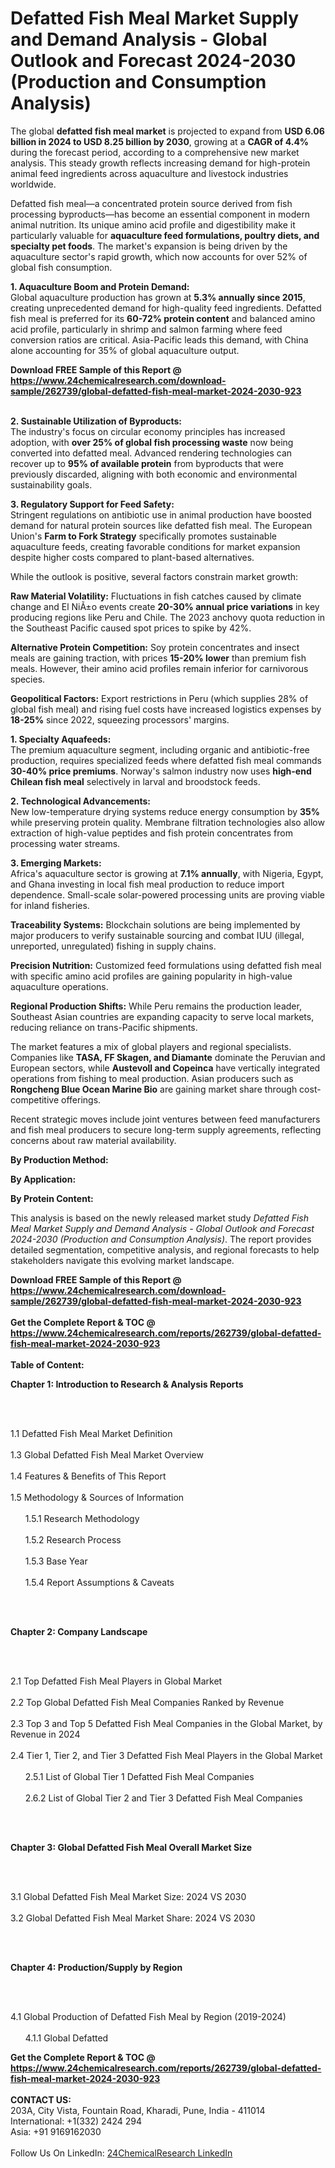 <h1>Defatted Fish Meal Market Supply and Demand Analysis - Global Outlook and Forecast 2024-2030 (Production and Consumption Analysis)</h1><p>The global <strong>defatted fish meal market</strong> is projected to expand from <strong>USD 6.06 billion in 2024 to USD 8.25 billion by 2030</strong>, growing at a <strong>CAGR of 4.4%</strong> during the forecast period, according to a comprehensive new market analysis. This steady growth reflects increasing demand for high-protein animal feed ingredients across aquaculture and livestock industries worldwide.</p><p>Defatted fish meal—a concentrated protein source derived from fish processing byproducts—has become an essential component in modern animal nutrition. Its unique amino acid profile and digestibility make it particularly valuable for <strong>aquaculture feed formulations, poultry diets, and specialty pet foods</strong>. The market's expansion is being driven by the aquaculture sector's rapid growth, which now accounts for over 52% of global fish consumption.</p><p><strong>1. Aquaculture Boom and Protein Demand:</strong><br>
Global aquaculture production has grown at <strong>5.3% annually since 2015</strong>, creating unprecedented demand for high-quality feed ingredients. Defatted fish meal is preferred for its <strong>60-72% protein content</strong> and balanced amino acid profile, particularly in shrimp and salmon farming where feed conversion ratios are critical. Asia-Pacific leads this demand, with China alone accounting for 35% of global aquaculture output.</p><div><b>Download FREE Sample of this Report @ 
            <a href="https://www.24chemicalresearch.com/download-sample/262739/global-defatted-fish-meal-market-2024-2030-923">
            https://www.24chemicalresearch.com/download-sample/262739/global-defatted-fish-meal-market-2024-2030-923</a></b></div><br><p><strong>2. Sustainable Utilization of Byproducts:</strong><br>
The industry's focus on circular economy principles has increased adoption, with <strong>over 25% of global fish processing waste</strong> now being converted into defatted meal. Advanced rendering technologies can recover up to <strong>95% of available protein</strong> from byproducts that were previously discarded, aligning with both economic and environmental sustainability goals.</p><p><strong>3. Regulatory Support for Feed Safety:</strong><br>
Stringent regulations on antibiotic use in animal production have boosted demand for natural protein sources like defatted fish meal. The European Union's <strong>Farm to Fork Strategy</strong> specifically promotes sustainable aquaculture feeds, creating favorable conditions for market expansion despite higher costs compared to plant-based alternatives.</p><p>While the outlook is positive, several factors constrain market growth:</p><p><strong>Raw Material Volatility:</strong> Fluctuations in fish catches caused by climate change and El NiÃ±o events create <strong>20-30% annual price variations</strong> in key producing regions like Peru and Chile. The 2023 anchovy quota reduction in the Southeast Pacific caused spot prices to spike by 42%.</p><p><strong>Alternative Protein Competition:</strong> Soy protein concentrates and insect meals are gaining traction, with prices <strong>15-20% lower</strong> than premium fish meals. However, their amino acid profiles remain inferior for carnivorous species.</p><p><strong>Geopolitical Factors:</strong> Export restrictions in Peru (which supplies 28% of global fish meal) and rising fuel costs have increased logistics expenses by <strong>18-25%</strong> since 2022, squeezing processors' margins.</p><p><strong>1. Specialty Aquafeeds:</strong><br>
The premium aquaculture segment, including organic and antibiotic-free production, requires specialized feeds where defatted fish meal commands <strong>30-40% price premiums</strong>. Norway's salmon industry now uses <strong>high-end Chilean fish meal</strong> selectively in larval and broodstock feeds.</p><p><strong>2. Technological Advancements:</strong><br>
New low-temperature drying systems reduce energy consumption by <strong>35%</strong> while preserving protein quality. Membrane filtration technologies also allow extraction of high-value peptides and fish protein concentrates from processing water streams.</p><p><strong>3. Emerging Markets:</strong><br>
Africa's aquaculture sector is growing at <strong>7.1% annually</strong>, with Nigeria, Egypt, and Ghana investing in local fish meal production to reduce import dependence. Small-scale solar-powered processing units are proving viable for inland fisheries.</p><p><strong>Traceability Systems:</strong> Blockchain solutions are being implemented by major producers to verify sustainable sourcing and combat IUU (illegal, unreported, unregulated) fishing in supply chains.</p><p><strong>Precision Nutrition:</strong> Customized feed formulations using defatted fish meal with specific amino acid profiles are gaining popularity in high-value aquaculture operations.</p><p><strong>Regional Production Shifts:</strong> While Peru remains the production leader, Southeast Asian countries are expanding capacity to serve local markets, reducing reliance on trans-Pacific shipments.</p><p>The market features a mix of global players and regional specialists. Companies like <strong>TASA, FF Skagen, and Diamante</strong> dominate the Peruvian and European sectors, while <strong>Austevoll and Copeinca</strong> have vertically integrated operations from fishing to meal production. Asian producers such as <strong>Rongcheng Blue Ocean Marine Bio</strong> are gaining market share through cost-competitive offerings.</p><p>Recent strategic moves include joint ventures between feed manufacturers and fish meal producers to secure long-term supply agreements, reflecting concerns about raw material availability.</p><p><strong>By Production Method:</strong></p><p><strong>By Application:</strong></p><p><strong>By Protein Content:</strong></p><p>This analysis is based on the newly released market study <em>Defatted Fish Meal Market Supply and Demand Analysis - Global Outlook and Forecast 2024-2030 (Production and Consumption Analysis)</em>. The report provides detailed segmentation, competitive analysis, and regional forecasts to help stakeholders navigate this evolving market landscape.</p><div><b>Download FREE Sample of this Report @ 
            <a href="https://www.24chemicalresearch.com/download-sample/262739/global-defatted-fish-meal-market-2024-2030-923">
            https://www.24chemicalresearch.com/download-sample/262739/global-defatted-fish-meal-market-2024-2030-923</a></b></div><br><div><b>Get the Complete Report & TOC @ 
            <a href="https://www.24chemicalresearch.com/reports/262739/global-defatted-fish-meal-market-2024-2030-923">
            https://www.24chemicalresearch.com/reports/262739/global-defatted-fish-meal-market-2024-2030-923</a></b></div><br>
            <b>Table of Content:</b><p><p><strong>Chapter 1: Introduction to Research &amp; Analysis Reports</strong></p><br />
<br />
<p>1.1 Defatted Fish Meal Market Definition<br /><br />
1.3 Global Defatted Fish Meal Market Overview<br /><br />
1.4 Features &amp; Benefits of This Report<br /><br />
1.5 Methodology &amp; Sources of Information<br /><br />
&nbsp;&nbsp;&nbsp;&nbsp;&nbsp; 1.5.1 Research Methodology<br /><br />
&nbsp;&nbsp;&nbsp;&nbsp;&nbsp; 1.5.2 Research Process<br /><br />
&nbsp;&nbsp;&nbsp;&nbsp;&nbsp; 1.5.3 Base Year<br /><br />
&nbsp;&nbsp;&nbsp;&nbsp;&nbsp; 1.5.4 Report Assumptions &amp; Caveats</p><br />
<br />
<p><strong>Chapter 2: Company Landscape</strong></p><br />
<br />
<p>2.1 Top Defatted Fish Meal Players in Global Market<br /><br />
2.2 Top Global Defatted Fish Meal Companies Ranked by Revenue<br /><br />
2.3 Top 3 and Top 5 Defatted Fish Meal Companies in the Global Market, by Revenue in 2024<br /><br />
2.4 Tier 1, Tier 2, and Tier 3 Defatted Fish Meal Players in the Global Market<br /><br />
&nbsp;&nbsp;&nbsp;&nbsp;&nbsp; 2.5.1 List of Global Tier 1 Defatted Fish Meal Companies<br /><br />
&nbsp;&nbsp;&nbsp;&nbsp;&nbsp; 2.6.2 List of Global Tier 2 and Tier 3 Defatted Fish Meal Companies</p><br />
<br />
<p><strong>Chapter 3: Global Defatted Fish Meal Overall Market Size</strong></p><br />
<br />
<p>3.1 Global Defatted Fish Meal Market Size: 2024 VS 2030<br /><br />
3.2 Global Defatted Fish Meal Market Share: 2024 VS 2030</p><br />
<br />
<p><strong>Chapter 4: Production/Supply by Region</strong></p><br />
<br />
<p>4.1 Global Production of Defatted Fish Meal by Region (2019-2024)<br /><br />
&nbsp;&nbsp;&nbsp;&nbsp;&nbsp; 4.1.1 Global Defatted</p><div><b>Get the Complete Report & TOC @ 
            <a href="https://www.24chemicalresearch.com/reports/262739/global-defatted-fish-meal-market-2024-2030-923">
            https://www.24chemicalresearch.com/reports/262739/global-defatted-fish-meal-market-2024-2030-923</a></b></div><br><b>CONTACT US:</b><br>
            203A, City Vista, Fountain Road, Kharadi, Pune, India - 411014<br>
            International: +1(332) 2424 294<br>
            Asia: +91 9169162030 <br><br>
            Follow Us On LinkedIn: <a href="https://www.linkedin.com/company/24chemicalresearch/">24ChemicalResearch LinkedIn</a>